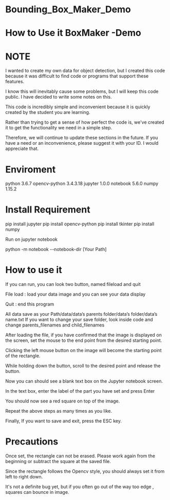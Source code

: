 # Bounding_Box_Maker_Demo

# How to Use it BoxMaker -Demo

# NOTE

I wanted to create my own data for object detection, but I created this code because it was difficult to find code or programs that support these features.

I know this will inevitably cause some problems, but I will keep this code public. I have decided to write some notes on this.

This code is incredibly simple and inconvenient because it is quickly created by the student you are learning.

Rather than trying to get a sense of how perfect the code is, we've created it to get the functionality we need in a simple step.

Therefore, we will continue to update these sections in the future. If you have a need or an inconvenience, please suggest it with your ID. I would appreciate that.

# Enviroment

python 3.6.7
opencv-python 3.4.3.18
jupyter 1.0.0
notebook 5.6.0
numpy 1.15.2

# Install Requirement

pip install jupyter
pip install opencv-python
pip install tkinter
pip install numpy


Run on jupyter notebook

python -m notebook --notebook-dir [Your Path]

# How to use it

If you can run, you can look two button, named fileload and quit

File load : load your data image and you can see your data display

Quit : end this program

All data save as your Path/data/data’s parents folder/data’s folder/data’s name.txt
If you want to change your save folder, look inside code and change parents_filenames and child_filenames

After loading the file, if you have confirmed that the image is displayed on the screen, set the mouse to the end point from the desired starting point.

Clicking the left mouse button on the image will become the starting point of the rectangle.

While holding down the button, scroll to the desired point and release the button.

 Now you can should see a blank text box on the Jupyter notebook screen.

In the text box, enter the label of the part you have set and press Enter

You should now see a red square on top of the image.

Repeat the above steps as many times as you like.

Finally, If you want to save and exit, press the ESC key.

# Precautions

Once set, the rectangle can not be erased. Please work again from the beginning or subtract the square at the saved file.

Since the rectangle follows the Opencv style, you should always set it from left to right down.

It's not a definite bug yet, but if you often go out of the way too edge , squares can bounce in image.

